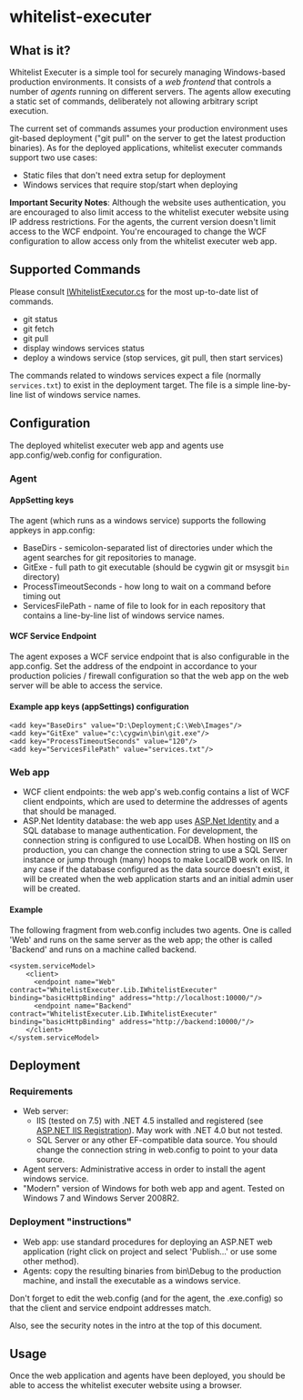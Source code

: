 # whitelist-executer

## What is it?

Whitelist Executer is a simple tool for securely managing Windows-based production environments. It consists of a *web frontend* that controls a number of *agents* running on different servers. The agents allow executing a static set of commands, deliberately not allowing arbitrary script execution. 

The current set of commands assumes your production environment uses git-based deployment ("git pull" on the server to get the latest production binaries). As for the deployed applications, whitelist executer commands support two use cases:

- Static files that don't need extra setup for deployment
- Windows services that require stop/start when deploying


**Important Security Notes**: Although the website uses authentication, you are encouraged to also limit access to the whitelist executer website using IP address restrictions. For the agents, the current version doesn't limit access to the WCF endpoint. You're encouraged to change the WCF configuration to allow access only from the whitelist executer web app.

## Supported Commands

Please consult [IWhitelistExecutor.cs](https://github.com/bdb-opensource/whitelist-executer/blob/master/WhitelistExecuter.Lib/IWhitelistExecuter.cs) for the most up-to-date list of commands.

- git status
- git fetch
- git pull
- display windows services status
- deploy a windows service (stop services, git pull, then start services)

The commands related to windows services expect a file (normally `services.txt`) to exist in the deployment target. The file is a simple line-by-line list of windows service names.

## Configuration

The deployed whitelist executer web app and agents use app.config/web.config for configuration.

### Agent

#### AppSetting keys

The agent (which runs as a windows service) supports the following appkeys in app.config:

- BaseDirs - semicolon-separated list of directories under which the agent searches for git repositories to manage.
- GitExe - full path to git executable (should be cygwin git or msysgit `bin` directory)
- ProcessTimeoutSeconds - how long to wait on a command before timing out
- ServicesFilePath - name of file to look for in each repository that contains a line-by-line list of windows service names.

#### WCF Service Endpoint

The agent exposes a WCF service endpoint that is also configurable in the app.config. Set the address of the endpoint in accordance to your production policies / firewall configuration so that the web app on the web server will be able to access the service.



#### Example app keys (appSettings) configuration

    <add key="BaseDirs" value="D:\Deployment;C:\Web\Images"/>
    <add key="GitExe" value="c:\cygwin\bin\git.exe"/>
    <add key="ProcessTimeoutSeconds" value="120"/>
    <add key="ServicesFilePath" value="services.txt"/>
    
    
### Web app

- WCF client endpoints: the web app's web.config contains a list of WCF client endpoints, which are used to determine the addresses of agents that should be managed.
- ASP.Net Identity database: the web app uses [ASP.Net Identity](http://www.asp.net/identity/overview/getting-started/aspnet-identity-recommended-resources#gettingstarted) and a SQL database to manage authentication. For development, the connection string is configured to use LocalDB. When hosting on IIS on production, you can change the connection string to use a SQL Server instance or jump through (many) hoops to make LocalDB work on IIS. In any case if the database configured as the data source doesn't exist, it will be created when the web application starts and an initial admin user will be created.

#### Example

The following fragment from web.config includes two agents. One is called 'Web' and runs on the same server as the web app; the other is called 'Backend' and runs on a machine called backend.

    <system.serviceModel>
        <client>
          <endpoint name="Web" contract="WhitelistExecuter.Lib.IWhitelistExecuter" binding="basicHttpBinding" address="http://localhost:10000/"/>
          <endpoint name="Backend" contract="WhitelistExecuter.Lib.IWhitelistExecuter" binding="basicHttpBinding" address="http://backend:10000/"/>
        </client>
    </system.serviceModel>
  
## Deployment

### Requirements

- Web server:
  - IIS (tested on 7.5) with .NET 4.5 installed and registered (see [ASP.NET IIS Registration](http://msdn.microsoft.com/en-us/library/k6h9cz8h%28v=vs.100%29.aspx)). May work with .NET 4.0 but not tested.
  - SQL Server or any other EF-compatible data source. You should change the connection string in web.config to point to your data source.
- Agent servers: Administrative access in order to install the agent windows service.
- "Modern" version of Windows for both web app and agent. Tested on Windows 7 and Windows Server 2008R2.

### Deployment "instructions"

- Web app: use standard procedures for deploying an ASP.NET web application (right click on project and select 'Publish...' or use some other method).
- Agents: copy the resulting binaries from bin\Debug to the production machine, and install the executable as a windows service.
 
Don't forget to edit the web.config (and for the agent, the .exe.config) so that the client and service endpoint addresses match.

Also, see the security notes in the intro at the top of this document.

## Usage

Once the web application and agents have been deployed, you should be able to access the whitelist executer website using a browser.
